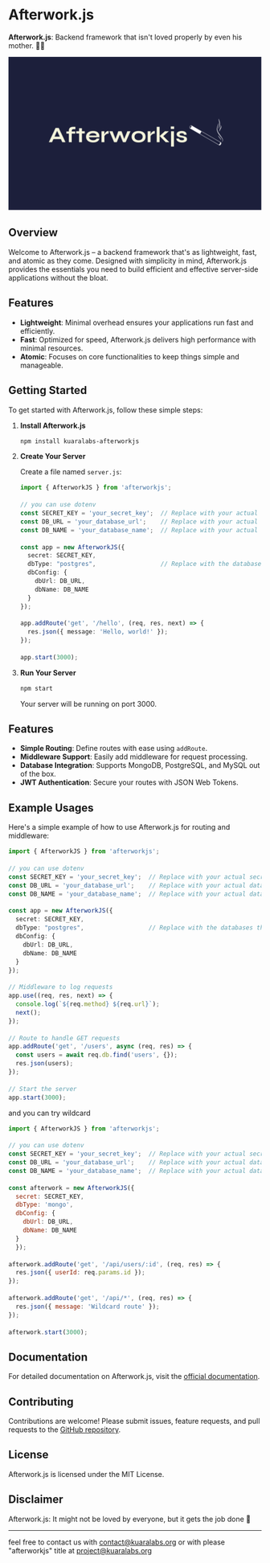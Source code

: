 # Afterwork.js

**Afterwork.js**: Backend framework that isn't loved properly by even his mother. 🚬🥃

![Afterworkjs Logo](images/Afterworkjs.svg)

## Overview

Welcome to Afterwork.js – a backend framework that's as lightweight, fast, and atomic as they come. Designed with simplicity in mind, Afterwork.js provides the essentials you need to build efficient and effective server-side applications without the bloat.

## Features

- **Lightweight**: Minimal overhead ensures your applications run fast and efficiently.
- **Fast**: Optimized for speed, Afterwork.js delivers high performance with minimal resources.
- **Atomic**: Focuses on core functionalities to keep things simple and manageable.

## Getting Started

To get started with Afterwork.js, follow these simple steps:

1. **Install Afterwork.js**

   ```bash
   npm install kuaralabs-afterworkjs
   ```

2. **Create Your Server**

   Create a file named `server.js`:

   ```typescript
   import { AfterworkJS } from 'afterworkjs';

   // you can use dotenv
   const SECRET_KEY = 'your_secret_key';  // Replace with your actual secret key
   const DB_URL = 'your_database_url';    // Replace with your actual database URL
   const DB_NAME = 'your_database_name';  // Replace with your actual database name
   
   const app = new AfterworkJS({
     secret: SECRET_KEY,
     dbType: "postgres",                  // Replace with the databases that is supported
     dbConfig: {
       dbUrl: DB_URL,
       dbName: DB_NAME
     }
   });

   app.addRoute('get', '/hello', (req, res, next) => {
     res.json({ message: 'Hello, world!' });
   });

   app.start(3000);
   ```

3. **Run Your Server**

   ```bash
   npm start
   ```

   Your server will be running on port 3000.

## Features

- **Simple Routing**: Define routes with ease using `addRoute`.
- **Middleware Support**: Easily add middleware for request processing.
- **Database Integration**: Supports MongoDB, PostgreSQL, and MySQL out of the box.
- **JWT Authentication**: Secure your routes with JSON Web Tokens.

## Example Usages

Here's a simple example of how to use Afterwork.js for routing and middleware:

```typescript
import { AfterworkJS } from 'afterworkjs';

// you can use dotenv
const SECRET_KEY = 'your_secret_key';  // Replace with your actual secret key
const DB_URL = 'your_database_url';    // Replace with your actual database URL
const DB_NAME = 'your_database_name';  // Replace with your actual database name

const app = new AfterworkJS({
  secret: SECRET_KEY,
  dbType: "postgres",                  // Replace with the databases that is supported
  dbConfig: {
    dbUrl: DB_URL,
    dbName: DB_NAME
  }
});

// Middleware to log requests
app.use((req, res, next) => {
  console.log(`${req.method} ${req.url}`);
  next();
});

// Route to handle GET requests
app.addRoute('get', '/users', async (req, res) => {
  const users = await req.db.find('users', {});
  res.json(users);
});

// Start the server
app.start(3000);
```

and you can try wildcard

```javascript
import { AfterworkJS } from 'afterworkjs';

// you can use dotenv
const SECRET_KEY = 'your_secret_key';  // Replace with your actual secret key
const DB_URL = 'your_database_url';    // Replace with your actual database URL
const DB_NAME = 'your_database_name';  // Replace with your actual database name

const afterwork = new AfterworkJS({ 
  secret: SECRET_KEY, 
  dbType: 'mongo', 
  dbConfig: {
    dbUrl: DB_URL,
    dbName: DB_NAME
  } 
  });

afterwork.addRoute('get', '/api/users/:id', (req, res) => {
  res.json({ userId: req.params.id });
});

afterwork.addRoute('get', '/api/*', (req, res) => {
  res.json({ message: 'Wildcard route' });
});

afterwork.start(3000);
```

## Documentation

For detailed documentation on Afterwork.js, visit the [official documentation](#).

## Contributing

Contributions are welcome! Please submit issues, feature requests, and pull requests to the [GitHub repository](#).

## License

Afterwork.js is licensed under the MIT License.

## Disclaimer

Afterwork.js: It might not be loved by everyone, but it gets the job done 🚬

---

feel free to contact us with contact@kuaralabs.org or with please "afterworkjs" title at project@kuaralabs.org 
